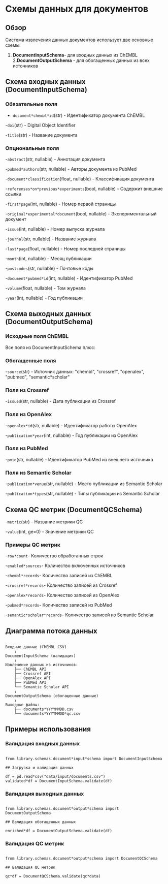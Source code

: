 # Схемы данных для документов

## Обзор

Система извлечения данных документов использует две основные схемы:

1. **DocumentInputSchema**- для входных данных из ChEMBL
2.**DocumentOutputSchema** - для обогащенных данных из всех источников

## Схема входных данных (DocumentInputSchema)

### Обязательные поля

- `document*chembl*id`(str) - Идентификатор документа ChEMBL

-`doi`(str) - Digital Object Identifier

-`title`(str) - Название документа

### Опциональные поля

-`abstract`(str, nullable) - Аннотация документа

-`pubmed*authors`(str, nullable) - Авторы документа из PubMed

-`document*classification`(float, nullable) - Классификация документа

-`referenses*on*previous*experiments`(bool, nullable) - Содержит внешние ссылки

-`first*page`(int, nullable) - Номер первой страницы

-`original*experimental*document`(bool, nullable) - Экспериментальный документ

-`issue`(int, nullable) - Номер выпуска журнала

-`journal`(str, nullable) - Название журнала

-`last*page`(float, nullable) - Номер последней страницы

-`month`(int, nullable) - Месяц публикации

-`postcodes`(str, nullable) - Почтовые коды

-`document*pubmed*id`(int, nullable) - Идентификатор PubMed

-`volume`(float, nullable) - Том журнала

-`year`(int, nullable) - Год публикации

## Схема выходных данных (DocumentOutputSchema)

### Исходные поля ChEMBL

Все поля из DocumentInputSchema плюс:

### Обогащенные поля

-`source`(str) - Источник данных: "chembl", "crossref", "openalex", "pubmed", "semantic*scholar"

### Поля из Crossref

-`issued`(str, nullable) - Дата публикации из Crossref

### Поля из OpenAlex

-`openalex*id`(str, nullable) - Идентификатор работы OpenAlex

-`publication*year`(int, nullable) - Год публикации из OpenAlex

### Поля из PubMed

-`pmid`(str, nullable) - Идентификатор PubMed из внешнего источника

### Поля из Semantic Scholar

-`publication*venue`(str, nullable) - Место публикации из Semantic Scholar

-`publication*types`(str, nullable) - Типы публикации из Semantic Scholar

## Схема QC метрик (DocumentQCSchema)

-`metric`(str) - Название метрики QC

-`value`(int, ge=0) - Значение метрики QC

### Примеры QC метрик

-`row*count`- Количество обработанных строк

-`enabled*sources`- Количество включенных источников

-`chembl*records`- Количество записей из ChEMBL

-`crossref*records`- Количество записей из Crossref

-`openalex*records`- Количество записей из OpenAlex

-`pubmed*records`- Количество записей из PubMed

-`semantic*scholar*records`- Количество записей из Semantic Scholar

## Диаграмма потока данных

```

Входные данные (ChEMBL CSV)
    ↓
DocumentInputSchema (валидация)
    ↓
Извлечение данных из источников:
    ├── ChEMBL API
    ├── Crossref API
    ├── OpenAlex API
    ├── PubMed API
    └── Semantic Scholar API
    ↓
DocumentOutputSchema (обогащенные данные)
    ↓
Выходные файлы:
    ├── documents*YYYYMMDD.csv
    └── documents*YYYYMMDD*qc.csv

```

## Примеры использования

### Валидация входных данных

```

from library.schemas.document*input*schema import DocumentInputSchema

## Загрузка и валидация данных

df = pd.read*csv("data/input/documents.csv")
validated*df = DocumentInputSchema.validate(df)

```

### Валидация выходных данных

```

from library.schemas.document*output*schema import DocumentOutputSchema

## Валидация обогащенных данных

enriched*df = DocumentOutputSchema.validate(df)

```

### Валидация QC метрик

```

from library.schemas.document*output*schema import DocumentQCSchema

## Валидация QC метрик

qc*df = DocumentQCSchema.validate(qc*data)

```
